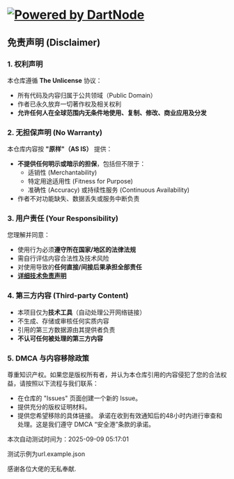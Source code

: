 # [![Powered by DartNode](https://dartnode.com/branding/DN-Open-Source-sm.png)](https://dartnode.com "Powered by DartNode - Free VPS for Open Source") 

## 免责声明 (Disclaimer)

### 1. 权利声明
本仓库遵循 **The Unlicense** 协议：
- 所有代码及内容归属于公共领域（Public Domain）
- 作者已永久放弃一切著作权及相关权利
- **允许任何人在全球范围内无条件地使用、复制、修改、商业应用及分发**

### 2. 无担保声明 (No Warranty)
本仓库内容按 **"原样"（AS IS）** 提供：
- **不提供任何明示或暗示的担保**，包括但不限于：
  - 适销性 (Merchantability)
  - 特定用途适用性 (Fitness for Purpose)
  - 准确性 (Accuracy) 或持续性服务 (Continuous Availability)
- 作者不对功能缺失、数据丢失或服务中断负责

### 3. 用户责任 (Your Responsibility)
您理解并同意：
- 使用行为必须**遵守所在国家/地区的法律法规**
- 需自行评估内容合法性及技术风险
- 对使用导致的**任何直接/间接后果承担全部责任**
-  **[详细技术免责声明](./TECHNICAL_DISCLAIMER.md)**

### 4. 第三方内容 (Third-party Content)
- 本项目仅为**技术工具**（自动处理公开网络链接）
- 不生成、存储或审核任何实质内容
- 引用的第三方数据源由其提供者负责
- **不认可任何被处理的第三方内容**

### 5. DMCA 与内容移除政策
尊重知识产权。如果您是版权所有者，并认为本仓库引用的内容侵犯了您的合法权益，请按照以下流程与我们联系：
- 在仓库的 "Issues" 页面创建一个新的 Issue。
- 提供充分的版权证明材料。
- 提供您希望移除的具体链接。
承诺在收到有效通知后的48小时内进行审查和处理。这是我们遵守 DMCA “安全港”条款的承诺。

本次自动测试时间为：2025-09-09 05:17:01

测试示例为url.example.json

感谢各位大佬的无私奉献.

